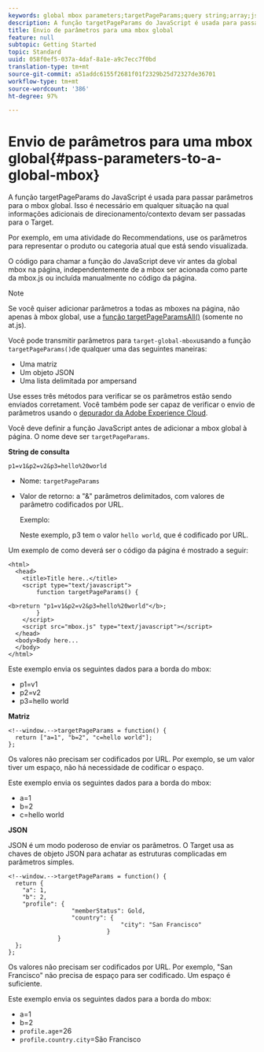```yaml
---
keywords: global mbox parameters;targetPageParams;query string;array;json;dtm;dynamic tag management
description: A função targetPageParams do JavaScript é usada para passar parâmetros para o mbox global. Isso é necessário em qualquer situação na qual informações adicionais de direcionamento/contexto devam ser passadas para o Target.
title: Envio de parâmetros para uma mbox global
feature: null
subtopic: Getting Started
topic: Standard
uuid: 058f0ef5-037a-4daf-8a1e-a9c7ecc7f0bd
translation-type: tm+mt
source-git-commit: a51addc6155f2681f01f2329b25d72327de36701
workflow-type: tm+mt
source-wordcount: '386'
ht-degree: 97%

---
```



# Envio de parâmetros para uma mbox global{#pass-parameters-to-a-global-mbox}

A função targetPageParams do JavaScript é usada para passar parâmetros para o mbox global. Isso é necessário em qualquer situação na qual informações adicionais de direcionamento/contexto devam ser passadas para o Target.

Por exemplo, em uma atividade do Recommendations, use os parâmetros para representar o produto ou categoria atual que está sendo visualizada.

O código para chamar a função do JavaScript deve vir antes da global mbox na página, independentemente de a mbox ser acionada como parte da mbox.js ou incluída manualmente no código da página.

>[!NOTE]
>
>Se você quiser adicionar parâmetros a todas as mboxes na página, não apenas à mbox global, use a [função targetPageParamsAll()](/help/c-implementing-target/c-implementing-target-for-client-side-web/targetpageparamsall.md) (somente no at.js).

Você pode transmitir parâmetros para `target-global-mbox`usando a função `targetPageParams()`de qualquer uma das seguintes maneiras:

* Uma matriz
* Um objeto JSON
* Uma lista delimitada por ampersand

Use esses três métodos para verificar se os parâmetros estão sendo enviados corretament. Você também pode ser capaz de verificar o envio de parâmetros usando o [depurador da Adobe Experience Cloud](https://docs.adobe.com/content/help/en/debugger/using/experience-cloud-debugger.html).

Você deve definir a função JavaScript antes de adicionar a mbox global à página. O nome deve ser `targetPageParams`.

**String de consulta**

```
p1=v1&p2=v2&p3=hello%20world
```

* Nome: `targetPageParams`
* Valor de retorno: a &quot;&amp;&quot; parâmetros delimitados, com valores de parâmetro codificados por URL.

   Exemplo:

   Neste exemplo, p3 tem o valor `hello world`, que é codificado por URL.

Um exemplo de como deverá ser o código da página é mostrado a seguir:

```
<html> 
  <head> 
    <title>Title here..</title> 
    <script type="text/javascript"> 
        function targetPageParams() { 
           
<b>return "p1=v1&p2=v2&p3=hello%20world"</b>; 
        } 
    </script> 
    <script src="mbox.js" type="text/javascript"></script> 
  </head> 
  <body>Body here... 
  </body> 
</html>
```

Este exemplo envia os seguintes dados para a borda do mbox:

* p1=v1
* p2=v2
* p3=hello world

**Matriz**

```
<!--window.-->targetPageParams = function() { 
  return ["a=1", "b=2", "c=hello world"]; 
}; 
```

Os valores não precisam ser codificados por URL. Por exemplo, se um valor tiver um espaço, não há necessidade de codificar o espaço.

Este exemplo envia os seguintes dados para a borda do mbox:

* a=1
* b=2
* c=hello world

**JSON**

JSON é um modo poderoso de enviar os parâmetros. O Target usa as chaves de objeto JSON para achatar as estruturas complicadas em parâmetros simples.

```
<!--window.-->targetPageParams = function() { 
  return { 
    "a": 1, 
    "b": 2, 
    "profile": { 
                  "memberStatus": Gold, 
                  "country": { 
                                "city": "San Francisco" 
                            } 
              } 
  }; 
}; 
```

Os valores não precisam ser codificados por URL. Por exemplo, &quot;San Francisco&quot; não precisa de espaço para ser codificado. Um espaço é suficiente.

Este exemplo envia os seguintes dados para a borda do mbox:

* a=1
* b=2
* `profile.age`=26
* `profile.country.city`=São Francisco